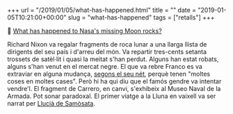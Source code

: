 +++
url = "/2019/01/05/what-has-happened.html"
title = ""
date = "2019-01-05T10:21:00+00:00"
slug = "what-has-happened"
tags = ["retalls"]
+++

📎 [What has happened to Nasa's missing Moon rocks?](https://www.bbc.com/news/magazine-16909592)

Richard Nixon va regalar fragments de roca lunar a una llarga llista de dirigents del seu país i d'arreu del món. Va repartir tres-cents setanta trossets de satèl·lit i quasi la meitat s'han perdut. Alguns han estat robats, alguns s'han venut en el mercat negre. El que va rebre Franco es va extraviar en alguna mudança, [segons el seu nét](https://www.elmundo.es/elmundo/2009/07/20/ciencia/1248121248.html), perquè tenen "moltes coses en moltes cases". Però hi ha qui diu que el famós gendre va intentar vendre'l. El fragment de Carrero, en canvi, s'exhibeix al Museo Naval de la Armada. Pot sonar paradoxal. El primer viatge a la Lluna en vaixell va ser narrat per [Llucià de Samòsata](https://ca.wikipedia.org/wiki/Hist%C3%B2ria_vertadera).

